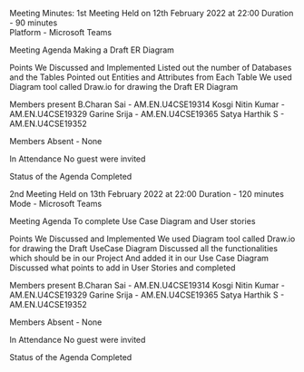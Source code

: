 Meeting Minutes:
1st Meeting
Held on 12th  February 2022 at 22:00 
Duration - 90 minutes  
Platform - Microsoft Teams

Meeting Agenda 
Making a Draft ER Diagram

Points We Discussed and Implemented 
Listed out the number of  Databases  and the Tables
Pointed out Entities and Attributes from Each Table
We used Diagram tool called Draw.io for drawing the Draft ER Diagram

Members present
B.Charan Sai           - AM.EN.U4CSE19314
Kosgi Nitin Kumar   - AM.EN.U4CSE19329
Garine Srija             - AM.EN.U4CSE19365
Satya Harthik  S      - AM.EN.U4CSE19352

Members Absent - None

In Attendance
No guest were invited

Status of the Agenda
Completed


2nd Meeting
Held on 13th  February 2022 at 22:00
Duration - 120 minutes  
Mode - Microsoft Teams

Meeting Agenda 
To complete Use Case Diagram and User stories


Points We Discussed and Implemented 
We used Diagram tool called Draw.io for drawing the Draft UseCase Diagram
Discussed all the functionalities which should be in our Project 
And added it in our Use Case Diagram
Discussed what points to add in User Stories and completed

Members present
B.Charan Sai           - AM.EN.U4CSE19314
Kosgi Nitin Kumar   - AM.EN.U4CSE19329
Garine Srija             - AM.EN.U4CSE19365
Satya Harthik  S      - AM.EN.U4CSE19352

Members Absent - None

In Attendance
No guest were invited

Status of the Agenda
Completed
